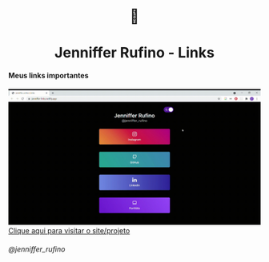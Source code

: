 <h1 align="center">🔗</h1>
<h1 align="center">Jenniffer Rufino - Links</h1>
</hr>
<h4>Meus links importantes</h4>
</hr>
<img src="./assets/image/links-Jenniffer.gif"/>
<a href="https://jenniffer-links.netlify.app/" align="center"> Clique aqui para visitar o site/projeto</a>
<h6> @jenniffer_rufino </6>